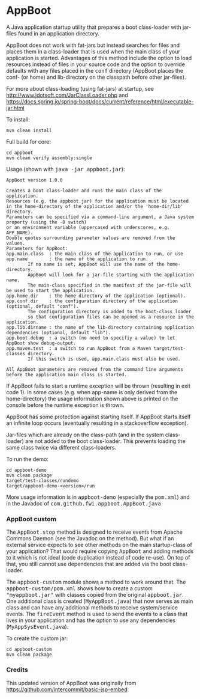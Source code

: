# AppBoot

A Java application startup utility that prepares a boot class-loader with jar-files found in an application directory.

AppBoot does not work with fat-jars but instead searches for files and places them in a class-loader 
that is used when the main class of your application is started.
Advantages of this method include the option to load resources instead of files in your source code
and the option to override defaults with any files placed in the <tt>conf</tt> directory
(AppBoot places the conf- (or home) and lib-directory on the classpath before other jar-files). 

For more about class-loading (using fat-jars) at startup, see <http://www.jdotsoft.com/JarClassLoader.php>
and <https://docs.spring.io/spring-boot/docs/current/reference/html/executable-jar.html>

To install:

	mvn clean install
	
Full build for core:

	cd appboot
	mvn clean verify assembly:single

Usage (shown with <tt>java -jar appboot.jar</tt>):

	AppBoot version 1.0.0
	
	Creates a boot class-loader and runs the main class of the application.
	Resources (e.g. the appboot.jar) for the application must be located
	in the home-directory of the application and/or the 'home-dir/lib' directory.
	Parameters can be specified via a command-line argument, a Java system property (using the -D switch)
	or an environment variable (uppercased with underscores, e.g. APP_NAME).
	Double quotes surrounding parameter values are removed from the values.
	Parameters for AppBoot:
	app.main.class  : the main class of the application to run, or use
	app.name        : the name of the application to run.
	        If no name is set, AppBoot will use the name of the home-directory.
	        AppBoot will look for a jar-file starting with the application name.
	        The main-class specified in the manifest of the jar-file will be used to start the application.
	app.home.dir    : the home directory of the application (optional).
	app.conf.dir    : the configuration directory of the application (optional, default "conf").
	        The configuration directory is added to the boot-class loader
	        so that configuration files can be opened as a resource in the application.
	app.lib.dirname : the name of the lib-directory containing application dependencies (optional, default "lib").
	app.boot.debug  : a switch (no need to specifiy a value) to let AppBoot show debug-output.
	app.maven.test  : a switch to run AppBoot from a Maven target/test-classes directory.
	        If this switch is used, app.main.class must also be used.
	
	All AppBoot parameters are removed from the command line arguments before the application main class is started.

If AppBoot fails to start a runtime exception will be thrown (resulting in exit code 1).
In some cases (e.g. when app-name is only derived from the home-directory) the usage information shown above 
is printed on the console before the runtime exception is thrown.

AppBoot has some protection against starting itself.
If AppBoot starts itself an infinite loop occurs (eventually resulting in a stackoverflow exception).

Jar-files which are already on the class-path (and in the system class-loader) are not added to the boot class-loader.
This prevents loading the same class twice via different class-loaders.  

To run the demo:

	cd appboot-demo
	mvn clean package
	target/test-classes/rundemo	
	target/appboot-demo-<version>/run	
	
More usage information is in <tt>appboot-demo</tt> (especially the <tt>pom.xml</tt>) and in the Javadoc of
<tt>com.github.fwi.appboot.AppBoot.java</tt>

### AppBoot custom

The <tt>AppBoot.stop</tt> method is designed to receive events from Apache Commons Daemon (see the Javadoc on the method).
But what if an external service expects to see other methods on the main startup-class of your application?
That would require copying <tt>AppBoot</tt> and adding methods to it which is not ideal (code duplication instead of code re-use).
On top of that, you still cannot use dependencies that are added via the boot class-loader.

The <tt>appboot-custom</tt> module shows a method to work around that. The <tt>appboot-custom/pom.xml</tt>
shows how to create a custom <tt>"myappboot.jar"</tt> with classes copied from the original <tt>appboot.jar</tt>.
One additional class is created (<tt>MyAppBoot.java</tt>) that now serves as main class and can have any additional methods
to receive system/service events. The <tt>fireEvent</tt> method is used to send the events to a class that lives
in your application and has the option to use any dependencies (<tt>MyAppSysEvent.java</tt>).

To create the custom jar:

	cd appboot-custom
	mvn clean package

### Credits

This updated version of AppBoot was originally from <https://github.com/intercommit/basic-jsp-embed>
 